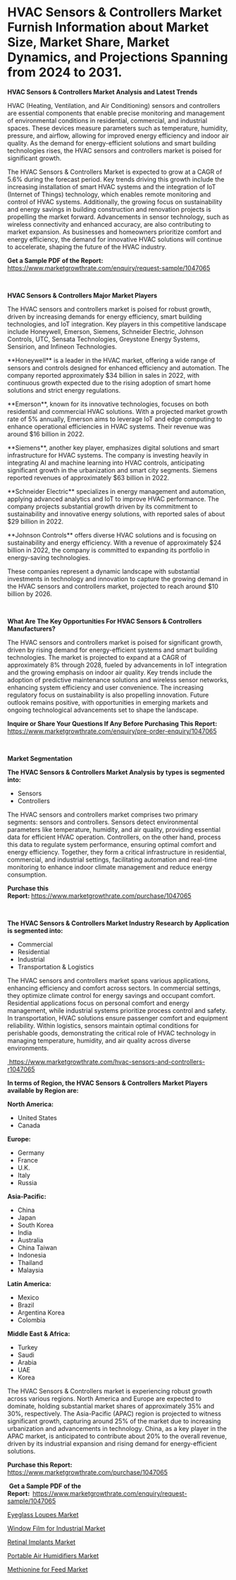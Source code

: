 <p><h1>HVAC Sensors & Controllers Market Furnish Information about Market Size, Market Share, Market Dynamics, and Projections Spanning from 2024 to 2031.</h1></p><p><strong>HVAC Sensors & Controllers Market Analysis and Latest Trends</strong></p>
<p><p>HVAC (Heating, Ventilation, and Air Conditioning) sensors and controllers are essential components that enable precise monitoring and management of environmental conditions in residential, commercial, and industrial spaces. These devices measure parameters such as temperature, humidity, pressure, and airflow, allowing for improved energy efficiency and indoor air quality. As the demand for energy-efficient solutions and smart building technologies rises, the HVAC sensors and controllers market is poised for significant growth.</p><p>The HVAC Sensors & Controllers Market is expected to grow at a CAGR of 5.6% during the forecast period. Key trends driving this growth include the increasing installation of smart HVAC systems and the integration of IoT (Internet of Things) technology, which enables remote monitoring and control of HVAC systems. Additionally, the growing focus on sustainability and energy savings in building construction and renovation projects is propelling the market forward. Advancements in sensor technology, such as wireless connectivity and enhanced accuracy, are also contributing to market expansion. As businesses and homeowners prioritize comfort and energy efficiency, the demand for innovative HVAC solutions will continue to accelerate, shaping the future of the HVAC industry.</p></p>
<p><strong>Get a Sample PDF of the Report:&nbsp;</strong> <a href="https://www.marketgrowthrate.com/enquiry/request-sample/1047065">https://www.marketgrowthrate.com/enquiry/request-sample/1047065</a></p>
<p>&nbsp;</p>
<p><strong>HVAC Sensors & Controllers Major Market Players</strong></p>
<p><p>The HVAC sensors and controllers market is poised for robust growth, driven by increasing demands for energy efficiency, smart building technologies, and IoT integration. Key players in this competitive landscape include Honeywell, Emerson, Siemens, Schneider Electric, Johnson Controls, UTC, Sensata Technologies, Greystone Energy Systems, Sensirion, and Infineon Technologies.</p><p>**Honeywell** is a leader in the HVAC market, offering a wide range of sensors and controls designed for enhanced efficiency and automation. The company reported approximately $34 billion in sales in 2022, with continuous growth expected due to the rising adoption of smart home solutions and strict energy regulations.</p><p>**Emerson**, known for its innovative technologies, focuses on both residential and commercial HVAC solutions. With a projected market growth rate of 5% annually, Emerson aims to leverage IoT and edge computing to enhance operational efficiencies in HVAC systems. Their revenue was around $16 billion in 2022.</p><p>**Siemens**, another key player, emphasizes digital solutions and smart infrastructure for HVAC systems. The company is investing heavily in integrating AI and machine learning into HVAC controls, anticipating significant growth in the urbanization and smart city segments. Siemens reported revenues of approximately $63 billion in 2022.</p><p>**Schneider Electric** specializes in energy management and automation, applying advanced analytics and IoT to improve HVAC performance. The company projects substantial growth driven by its commitment to sustainability and innovative energy solutions, with reported sales of about $29 billion in 2022.</p><p>**Johnson Controls** offers diverse HVAC solutions and is focusing on sustainability and energy efficiency. With a revenue of approximately $24 billion in 2022, the company is committed to expanding its portfolio in energy-saving technologies.</p><p>These companies represent a dynamic landscape with substantial investments in technology and innovation to capture the growing demand in the HVAC sensors and controllers market, projected to reach around $10 billion by 2026.</p></p>
<p>&nbsp;</p>
<p><strong>What Are The Key Opportunities For HVAC Sensors & Controllers Manufacturers?</strong></p>
<p><p>The HVAC sensors and controllers market is poised for significant growth, driven by rising demand for energy-efficient systems and smart building technologies. The market is projected to expand at a CAGR of approximately 8% through 2028, fueled by advancements in IoT integration and the growing emphasis on indoor air quality. Key trends include the adoption of predictive maintenance solutions and wireless sensor networks, enhancing system efficiency and user convenience. The increasing regulatory focus on sustainability is also propelling innovation. Future outlook remains positive, with opportunities in emerging markets and ongoing technological advancements set to shape the landscape.</p></p>
<p><strong>Inquire or Share Your Questions If Any Before Purchasing This Report:</strong> <a href="https://www.marketgrowthrate.com/enquiry/pre-order-enquiry/1047065">https://www.marketgrowthrate.com/enquiry/pre-order-enquiry/1047065</a></p>
<p>&nbsp;</p>
<p><strong>Market Segmentation</strong></p>
<p><strong>The HVAC Sensors & Controllers Market Analysis by types is segmented into:</strong></p>
<p><ul><li>Sensors</li><li>Controllers</li></ul></p>
<p><p>The HVAC sensors and controllers market comprises two primary segments: sensors and controllers. Sensors detect environmental parameters like temperature, humidity, and air quality, providing essential data for efficient HVAC operation. Controllers, on the other hand, process this data to regulate system performance, ensuring optimal comfort and energy efficiency. Together, they form a critical infrastructure in residential, commercial, and industrial settings, facilitating automation and real-time monitoring to enhance indoor climate management and reduce energy consumption.</p></p>
<p><strong>Purchase this Report:&nbsp;</strong><a href="https://www.marketgrowthrate.com/purchase/1047065">https://www.marketgrowthrate.com/purchase/1047065</a></p>
<p>&nbsp;</p>
<p><strong>The HVAC Sensors & Controllers Market Industry Research by Application is segmented into:</strong></p>
<p><ul><li>Commercial</li><li>Residential</li><li>Industrial</li><li>Transportation & Logistics</li></ul></p>
<p><p>The HVAC sensors and controllers market spans various applications, enhancing efficiency and comfort across sectors. In commercial settings, they optimize climate control for energy savings and occupant comfort. Residential applications focus on personal comfort and energy management, while industrial systems prioritize process control and safety. In transportation, HVAC solutions ensure passenger comfort and equipment reliability. Within logistics, sensors maintain optimal conditions for perishable goods, demonstrating the critical role of HVAC technology in managing temperature, humidity, and air quality across diverse environments.</p></p>
<p><a href="https://www.marketgrowthrate.com/hvac-sensors-and-controllers-r1047065">&nbsp;https://www.marketgrowthrate.com/hvac-sensors-and-controllers-r1047065</a></p>
<p><strong>In terms of Region, the HVAC Sensors & Controllers Market Players available by Region are:</strong></p>
<p>
    <p> <strong> North America: </strong>
        <ul>
            <li>United States</li>
            <li>Canada</li>
        </ul>
        </p> 
    <p> <strong> Europe: </strong>
        <ul>
            <li>Germany</li>
            <li>France</li>
            <li>U.K.</li>
            <li>Italy</li>
            <li>Russia</li>
        </ul>
        </p> 
    <p> <strong> Asia-Pacific: </strong>
        <ul>
            <li>China</li>
            <li>Japan</li>
            <li>South Korea</li>
            <li>India</li>
            <li>Australia</li>
            <li>China Taiwan</li>
            <li>Indonesia</li>
            <li>Thailand</li>
            <li>Malaysia</li>
        </ul>
        </p> 
    <p> <strong> Latin America: </strong>
        <ul>
            <li>Mexico</li>
            <li>Brazil</li>
            <li>Argentina Korea</li>
            <li>Colombia</li>
        </ul>
        </p> 
    <p> <strong> Middle East & Africa: </strong>
        <ul>
            <li>Turkey</li>
            <li>Saudi</li>
            <li>Arabia</li>
            <li>UAE</li>
            <li>Korea</li>
        </ul>
    </p>
    </p>
<p><p>The HVAC Sensors & Controllers market is experiencing robust growth across various regions. North America and Europe are expected to dominate, holding substantial market shares of approximately 35% and 30%, respectively. The Asia-Pacific (APAC) region is projected to witness significant growth, capturing around 25% of the market due to increasing urbanization and advancements in technology. China, as a key player in the APAC market, is anticipated to contribute about 20% to the overall revenue, driven by its industrial expansion and rising demand for energy-efficient solutions.</p></p>
<p><strong>Purchase this Report: </strong><a href="https://www.marketgrowthrate.com/purchase/1047065">https://www.marketgrowthrate.com/purchase/1047065</a></p>
<p>&nbsp;<strong>Get a Sample PDF of the Report:&nbsp;&nbsp;</strong><a href="https://www.marketgrowthrate.com/enquiry/request-sample/1047065">https://www.marketgrowthrate.com/enquiry/request-sample/1047065</a></p>
<p><strong></strong></p>
<p><p><a href="https://www.linkedin.com/pulse/eyeglass-loupes-market-size-share-trends-analysis-report-product-jvbge">Eyeglass Loupes Market</a></p><p><a href="https://medium.com/@boby03004/global-window-film-for-industrial-market-sector-types-applications-market-player-strategies-b5b45d35cab8">Window Film for Industrial Market</a></p><p><a href="https://www.linkedin.com/pulse/retinal-implants-market-global-regional-analysis-2024-2031-lztne">Retinal Implants Market</a></p><p><a href="https://issuu.com/reportprime-2/docs/portable-air-humidifiers-market-siz_e5a6f6de6c4bd5">Portable Air Humidifiers Market</a></p><p><a href="https://medium.com/@boby03004/methionine-for-feed-market-size-growth-and-industry-analysis-by-market-segmentation-and-regional-2420476733e0?postPublishedType=repub">Methionine for Feed Market</a></p></p>